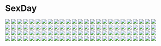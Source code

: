 # SexDay
![](https://konachan.com/image/087f1070e98f26036dd9cb6473fce42d/Konachan.com%20-%2064998%20all_male%20blood%20himura_kenshin%20male%20rurouni_kenshin.jpg)
![](https://konachan.com/image/5e561621c4464d98fd05d107072b21ee/Konachan.com%20-%20180890%202girls%20blue_eyes%20flowers%20gray_hair%20hat%20headband%20heart%20jpeg_artifacts%20komeiji_satori%20petals%20pink_hair%20rose%20short_hair%20skirt%20sukocchi%20touhou.jpg)
![](https://konachan.com/image/ee021fb64a76435dcd7ba3e34195f81d/Konachan.com%20-%20295607%20animated%20black_hair%20blue_eyes%20blush%20close%20fellatio%20gradient%20kamuo%20long_hair%20necklace%20penis%20pokemon%20rurina_%28pokemon%29%20uncensored.gif)
![](https://konachan.com/image/7def3f98f3911dab62e1edadefe6e2d6/Konachan.com%20-%20237988%203gatsu_%28mitsuki%29%20blonde_hair%20building%20city%20dress%20original%20reflection%20scarf%20scenic%20tree.jpg)
![](https://konachan.com/jpeg/a9e7031796f768a7a50035e20c587ad3/Konachan.com%20-%20270921%20aqua_eyes%20blonde_hair%20boots%20choker%20doll%20dress%20isaac_foster%20long_hair%20nichts%20rachel_gardner%20satsuriku_no_tenshi%20scythe%20watermark%20weapon.jpg)
![](https://konachan.com/jpeg/5d8919db044144e8f60fdae0773ed4df/Konachan.com%20-%20108855%20blue_eyes%20breasts%20cleavage%20dog_days%20flowers%20foxgirl%20gloves%20necklace%20ninja%20panties%20ponytail%20ribbons%20skintight%20skirt%20tail%20thighhighs%20underwear%20upskirt.jpg)
![](https://konachan.com/jpeg/ea2d88e27b29698019331453a5872f08/Konachan.com%20-%20232925%20aqua_hair%20blush%20breasts%20game_cg%20headdress%20long_hair%20maid%20merou_aquri%20pointed_ears%20tagme_%28artist%29%20whirlpool%20world_election.jpg)
![](https://konachan.com/image/5cdf4bbf9f572b1a54b9c1f17c0b1efb/Konachan.com%20-%20254379%20animal%20black_hair%20boots%20bou_nin%20braids%20building%20cat%20city%20dress%20long_hair%20original%20ponytail%20scenic%20tree.jpg)
![](https://konachan.com/jpeg/249b99d9354c2d4563cb74db0f60997e/Konachan.com%20-%20241999%20bikini%20chloe_von_einzbern%20couch%20fate_kaleid_liner_prisma_illya%20fate_%28series%29%20fate_stay_night%20necklace%20rubellent%20swimsuit%20sword%20tattoo%20weapon%20wink.jpg)
![](https://konachan.com/image/b50b6d699650f26b2dbe67bf85ab7764/Konachan.com%20-%2049019%20bikini%20breasts%20cleavage%20shinkyoku_soukai_polyphonica%20swimsuit%20yugiri_perserte.jpg)
![](https://konachan.com/image/221527c5e142b2cdea287fc319d01747/Konachan.com%20-%20286662%20bicolored_eyes%20bow%20hololive%20kagura_mea%20long_hair%20navel%20necklace%20no_bra%20open_shirt%20panties%20purple_hair%20shirt%20signed%20slyvia%20underwear.jpg)
![](https://konachan.com/jpeg/082a65929e4e6e1d6d04b5156c8e7af6/Konachan.com%20-%20197951%20amakoi_syrups%20ass%20blush%20breasts%20brown_hair%20cameltoe%20game_cg%20maid%20mint_cube%20nipples%20pan_%28mimi%29%20panties%20pussy%20pussy_juice%20underwear%20watanuki_tsuyuri.jpg)
![](https://konachan.com/image/b1905bd6d6bb5bef3f21ca8d7841e06b/Konachan.com%20-%2082238%20animal_ears%20blue_hair%20carnelian%20foxgirl%20japanese_clothes%20jpeg_artifacts%20long_hair%20scarf%20sword%20tail%20tail_tale%20weapon%20white%20yellow_eyes.jpg)
![](https://konachan.com/jpeg/30725cb42a0d7d8b21ed58176ad54ba5/Konachan.com%20-%2031180%20breasts%20game_cg%20lyrical_lyric%20marmalade%20mikeou%20panties%20twintails%20underwear.jpg)
![](https://konachan.com/jpeg/a4d73abb94591b935d228a5481ebf022/Konachan.com%20-%20202095%20anthropomorphism%20bakki%20blue_eyes%20breasts%20cleavage%20clouds%20flowers%20headdress%20moon%20my_little_pony%20princess_luna%20purple_hair.jpg)
![](https://konachan.com/image/1adc1d3ca3de60f97e16ec98000e7341/Konachan.com%20-%20153665%202girls%20fang%20fuyuumi_ai%20harusaki_chiwa%20mutsutake%20ore_no_kanojo_to_osananajimi_ga_shuraba_sugiru%20school_uniform%20wink.jpg)
![](https://konachan.com/jpeg/e0e8ccc141dd120cfcf3ecb0fa471ff9/Konachan.com%20-%20214799%20blonde_hair%20blush%20breasts%20censored%20chuning_lover%20game_cg%20koso%20long_hair%20natsu_konatsu%20nipples%20penis%20pussy%20pussy_juice%20red_eyes%20sex%20sugar_house.jpg)
![](https://konachan.com/image/ba51d7f6a96c8624c24584d21c5ddbf0/Konachan.com%20-%20122212%20animal_ears%20aqua_hair%20breasts%20bunny_ears%20bunnygirl%20christmas%20cleavage%20fatkewell%20gloves%20green_hair%20original%20pantyhose%20red_eyes%20thighhighs%20yellow_eyes.jpg)
![](https://konachan.com/image/a56490e78c1c6a454cf6d2fdb085215b/Konachan.com%20-%20164050%20anal%20azuki_azusa%20blood%20condom%20cum%20dildo%20hentai_ouji_to_warawanai_neko%20sirills%20skirt%20thighhighs%20upskirt.jpg)
![](https://konachan.com/image/ec472acf28da25119a1642e54c247d5d/Konachan.com%20-%2033893%20ar_tonelico%20ar_tonelico_ii%20blue_hair%20luca_trulyworth%20nagi_ryou%20thighhighs.jpg)
![](https://konachan.com/jpeg/a9f9e3bbaf11f3c81acafe45c2ef4ab7/Konachan.com%20-%20173260%20blush%20bra%20breasts%20brown_hair%20glace%20koishiki_manual%20long_hair%20nipples%20panties%20saeki_nao%20scan%20school_uniform%20thighhighs%20underwear%20undressing.jpg)
![](https://konachan.com/image/81c215edd5e0738890fb063c64ae03eb/Konachan.com%20-%2092173%20atomix%20blue_eyes%20elbow_gloves%20gloves%20green_hair%20headphones%20original%20twintails%20watermark%20white.jpg)
![](https://konachan.com/image/5b1ff9a572e762e39395fec26d10254e/Konachan.com%20-%20145757%20blonde_hair%20blue_eyes%20blush%20headdress%20long_hair%20mikan_%285555%29%20otome_tensei_grimoire_den%20ribbons%20sideboob%20sword%20thighhighs%20weapon%20wings.jpg)
![](https://konachan.com/image/f4743e3feda701e57e02d38873076948/Konachan.com%20-%2087107%20chii%20chobits%20close%20sumomo.jpg)
![](https://konachan.com/image/90592cc91ca5c89c626d55a0e69b9822/Konachan.com%20-%20178578%20brown_eyes%20calendar%20choker%20fang%20gray_hair%20hapymaher%20koku%20naitou_maia%20panties%20purple_software%20ribbons%20thighhighs%20underwear.jpg)
![](https://konachan.com/image/7af597413e1349f5d11c81cf75c66dd0/Konachan.com%20-%2011374%20amano_mishio%20kanon%20sawatari_makoto%20yukirin.jpg)
![](https://konachan.com/image/4303960cb8299798fb1e2480a58f5895/Konachan.com%20-%20244002%20blindfold%20breasts%20dress%20gloves%20gray_hair%20headband%20katana%20nier%20panties%20sadsan%20short_hair%20signed%20spread_legs%20sword%20thighhighs%20underwear%20weapon.jpg)
![](https://konachan.com/jpeg/94908c1bbcde1dfea34aac8322f88db5/Konachan.com%20-%20141140%20amia_rueme%20blush%20bra%20dressing%20game_cg%20open_shirt%20panties%20pink_hair%20rosebleu%20tagme_%28artist%29%20tiny_dungeon%20underwear.jpg)
![](https://konachan.com/image/265a4bc2bf26b91c09d43d45ce3143eb/Konachan.com%20-%2031902%20blush%20favorite%20game_cg%20happy_margaret%21%20kokonoka%20night%20purple_hair%20short_hair%20tsuwabuki_akira.jpg)
![](https://konachan.com/image/4d8eaad4d7cb67e3a7fce1cd462588d4/Konachan.com%20-%20142732%20blue_eyes%20blue_hair%20bow%20choker%20dizzy%20guilty_gear%20long_hair%20pureji_oshou%20red_eyes%20ribbons%20skull%20tail%20thighhighs%20twintails%20underboob%20wings.jpg)
![](https://konachan.com/jpeg/85a603b518d6eb06cd4f2462197ed878/Konachan.com%20-%20179542%20bike_shorts%20brown_eyes%20game_cg%20kagura_yuu%20mizusawa_matsuri%20otonari_koi_sensou%20pink_hair%20short_hair%20shorts%20sugar_house%20wink.jpg)
![](https://konachan.com/image/09f10920eb9ac8d1c3f7e45110102142/Konachan.com%20-%20102986%20bow%20brown_hair%20hakurei_reimu%20japanese_clothes%20miko%20touhou.jpg)
![](https://konachan.com/jpeg/7813b509b7c89e9f312a951c564dee63/Konachan.com%20-%20256566%202girls%20game_cg%20kanojo-tachi_no_ryuugi%20miyama-zero%20shirogane_tobari%20waifu2x%20yumihiki_honoka%20yuri.jpg)
![](https://konachan.com/image/5a8c69c649bf666ab137601b23003ab7/Konachan.com%20-%20156087%20blanc%20blue_hair%20breasts%20hyperdimension_neptunia%20red_eyes%20short_hair%20tsunako%20white_heart.jpg)
![](https://konachan.com/image/20b051ea1850a7becfed8ff9e8530fbd/Konachan.com%20-%20156157%20blue%20bow%20dress%20hat%20nagae_iku%20nekominase%20purple_hair%20red_eyes%20touhou%20weapon.jpg)
![](https://konachan.com/image/984766fc7ac989bb025670510455f9fa/Konachan.com%20-%20143561%20flandre_scarlet%20huazha01%20red_eyes%20remilia_scarlet%20ribbons%20skull%20touhou%20vampire%20wings.jpg)
![](https://konachan.com/image/3ef1691c93da241ed7bdd594b5310734/Konachan.com%20-%20114261%20blonde_hair%20flowers%20japanese_clothes%20kimono%20kuramoto_kaya%20red_eyes.jpg)
![](https://konachan.com/image/9fd50f8518589c91ac0e46f50f21dea8/Konachan.com%20-%20174098%20animal%20bakemonogatari%20barefoot%20breasts%20cleavage%20crab%20dress%20hat%20kaiki_deishuu%20male%20no_bra%20phone%20purple_hair%20ryuuzaki_ichi%20short_hair%20torii.jpg)
![](https://konachan.com/image/96d23ff48784f2c4b66f9a283d9a8564/Konachan.com%20-%20232180%20aliasing%20aqua_eyes%20aqua_hair%20boots%20bow%20doll%20gray_eyes%20group%20headphones%20long_hair%20nyori%20original%20pink_hair%20ponytail%20short_hair%20tie%20twintails%20wink.jpg)
![](https://konachan.com/jpeg/bc11911b2eb155667db778a50ae196ca/Konachan.com%20-%20275971%20aqua_eyes%20aqua_hair%20cape%20dress%20drink%20hat%20long_hair%20military%20original%20primcoco%20sword%20thighhighs%20transparent%20weapon.jpg)
![](https://konachan.com/image/a1ba87dcd70d6fdc371f568b2b299dde/Konachan.com%20-%20154249%20blonde_hair%20blue_eyes%20cocoaore%20flowers%20kneehighs%20original%20water.jpg)
![](https://konachan.com/image/dcc22873f048e98df3a14a9eb22aa713/Konachan.com%20-%20111897%20blue_eyes%20blue_hair%20denpa_onna_to_seishun_otoko%20touwa_erio%20vector.jpg)
![](https://konachan.com/jpeg/4f8a0c99e89cd9348754d3d4c8976116/Konachan.com%20-%20187398%20breast_hold%20breasts%20chuunibyou_demo_koi_ga_shitai%21%20nibutani_shinka%20nipples%20pussy%20school_uniform%20takayaki%20third-party_edit%20underwear%20white.jpg)
![](https://konachan.com/image/1b93baa735ae8280c52385013a5b5cf2/Konachan.com%20-%2043836%20bodysuit%20boots%20brown_eyes%20clouds%20food%20fruit%20green_hair%20long_hair%20qp%3Aflapper%20skintight%20tail%20thighhighs%20wings.jpg)
![](https://konachan.com/jpeg/bacf7b9b5c64be8c7292f59df6cfb6ea/Konachan.com%20-%20258257%20anus%20bed%20blush%20breasts%20censored%20cum%20kimono%20long_hair%20nipples%20no_bra%20nopan%20open_shirt%20penis%20ponytail%20pussy%20pussy_juice%20red_eyes%20sex%20thighhighs.jpg)
![](https://konachan.com/jpeg/bcdbdcd5ac15894f0a3ebe743bd2d719/Konachan.com%20-%20154999%20bath%20censored%20clochette%20game_cg%20kugayama_konoka%20long_hair%20nipples%20nude%20prism_recollection%20pussy%20shintaro%20wet.jpg)
![](https://konachan.com/jpeg/619f587d47741d4efa912e62ce807bd7/Konachan.com%20-%20218757%20animal_ears%20ayase_eri%20blood%20breasts%20catgirl%20group%20nishikino_maki%20nude%20pito_%28sh02327%29%20tail%20toujou_nozomi%20yazawa_nico%20yuri.jpg)
![](https://konachan.com/jpeg/f59775782433571f8ffd34186b087c9f/Konachan.com%20-%20283100%20animal%20bell%20bra%20breasts%20brown_hair%20cat%20catgirl%20cleavage%20collar%20cropped%20drink%20gloves%20green_eyes%20long_hair%20original%20panties%20signed%20tail%20underwear.jpg)
![](https://konachan.com/image/cfe1aae8d738aa8a44d37ef5727dfe92/Konachan.com%20-%20111637%20blonde_hair%20blood%20chain%20gray_eyes%20long_hair%20original%20red_eyes%20signed%20sword%20veine%20water%20weapon%20wristwear.jpg)
![](https://konachan.com/image/2df9b095fdbd8d1629188da599d808f2/Konachan.com%20-%2097922%20akemi_homura%20blue_hair%20dokunuma%20kaname_madoka%20miki_sayaka%20pantyhose%20pink_hair%20ponytail%20red_hair%20sakura_kyouko%20short_hair%20thighhighs%20twintails.jpg)
![](https://konachan.com/image/4d058bafef2496c55c982800715f9553/Konachan.com%20-%20159610%20cherry_blossoms%20flowers%20hat%20japanese_clothes%20petals%20pink_eyes%20rimu_%28kingyo_origin%29%20saigyouji_yuyuko%20touhou.jpg)
![](https://konachan.com/image/4ea9a3ce8113877052ac61b2847a4e1c/Konachan.com%20-%20254984%202girls%20barefoot%20breasts%20christmas%20cleavage%20hat%20l-gingetsu%20nude%20ram_%28re%3Azero%29%20rem_%28re%3Azero%29%20ribbons%20santa_hat%20twins.jpg)
![](https://konachan.com/image/0ca34d6e0be8dbe41b3b78ae5fdc32f4/Konachan.com%20-%20243238%20animal%20bird%20bow%20brown_hair%20flowers%20hakurei_reimu%20japanese_clothes%20kimono%20long_hair%20miko%20red_eyes%20torii%20touhou%20zicai_tang.jpg)
![](https://konachan.com/image/e3b80f5be24f3704bcc528135c9eac06/Konachan.com%20-%2032990%202girls%20aoi_umi_no_tristia%20barefoot%20bikini%20blue_hair%20faury_carat%20green_eyes%20komatsu_eiji%20long_hair%20nanoca_flanka%20ponytail%20red_hair%20scan%20swimsuit.jpg)
![](https://konachan.com/image/f4151b9eaea575803bf9125bac3c5b89/Konachan.com%20-%20102951%20barefoot%20blonde_hair%20blush%20censored%20cum%20footjob%20long_hair%20panties%20penis%20red_eyes%20school_uniform%20skirt%20striped_panties%20underwear%20upskirt.jpg)
![](https://konachan.com/image/643d8de3bfa81276959b3fd2bb0cc4bf/Konachan.com%20-%20106627%20bakemonogatari%20monogatari_%28series%29%20paseri%20school_uniform%20senjougahara_hitagi%20thighhighs%20white.jpg)
![](https://konachan.com/image/6c12e6f1b7db0b1b4a49fd766068e3bd/Konachan.com%20-%2055085%20chaos%3Bhead%20nishijou_takumi%20school_uniform%20sword%20weapon.jpg)
![](https://konachan.com/jpeg/d794246c83f116386b3e7b8bd23cb7d3/Konachan.com%20-%20210698%20bed%20breasts%20censored%20escu%3Ade%20fall_in_love_x_4_tune%20game_cg%20kusakami_akira%20mikeou%20nipples%20nude%20penis%20pink_hair%20red_eyes%20tail%20twintails%20wings.jpg)
![](https://konachan.com/image/0b273ed4cc12f0fd85e86b18fc4e9fb7/Konachan.com%20-%2017336%20chibi%20hiiragi_kagami%20lucky_star%20silhouette%20white.jpg)
![](https://konachan.com/image/98647aecf63a84832fb6c870b5e4dc52/Konachan.com%20-%20171996%20donut_hole_%28vocaloid%29%20goggles%20green_eyes%20gumi%20hat%20hatsune_miku%20kagamine_rin%20long_hair%20megurine_luka%20necklace%20sellrio%20short_hair%20vocaloid.jpg)
![](https://konachan.com/image/fd2e0e4632370a6fd548511a9fd31d34/Konachan.com%20-%205350%20fate_hollow_ataraxia%20fate_%28series%29%20fate_stay_night.jpg)
![](https://konachan.com/image/d7e07dda8dd98aae629481bf1840cdd9/Konachan.com%20-%2069085%20blazblue%20breasts%20chinese_clothes%20chinese_dress%20cleavage%20clod%20glasses%20litchi_faye_ling%20long_hair%20nipples%20nipple_slip%20open_shirt.jpg)
![](https://konachan.com/image/b81559e24f05bd322a04d96d3a21b676/Konachan.com%20-%20150963%20akeboshi_kagayo%20barefoot%20brown_hair%20hakurei_reimu%20japanese_clothes%20miko%20touhou.jpg)
![](https://konachan.com/jpeg/075e8cf12a742de2fe29971b39ea512b/Konachan.com%20-%2063003%20animal_ears%20bra%20breasts%20catgirl%20censored%20kagome_ririko%20nipples%20panties%20rosario%2Bvampire%20shizuka_nekonome%20tail%20underwear.jpg)
![](https://konachan.com/image/2a56d5c10677a0d21bd2157671a09f0c/Konachan.com%20-%2098095%20akemi_homura%20kaname_madoka%20kyuubee%20mahou_shoujo_madoka_magica%20maryquant%20miki_sayaka%20sakura_kyouko%20tomoe_mami.jpg)
![](https://konachan.com/image/0f0b4b3d5b45acb62d681f679fcaf6d3/Konachan.com%20-%20254689%20animal%20bird%20book%20cage%20dangan-ronpa%20doll%20flowers%20hat%20pantyhose%20red_eyes%20red_hair%20rose%20short_hair%20skirt%20staff%20weapon%20witch%20witch_hat%20yumeno_himiko.jpg)
![](https://konachan.com/jpeg/27a1035154367f2f95c72921b84a90f2/Konachan.com%20-%20302195%20blonde_hair%20blush%20bow%20building%20city%20clouds%20dress%20enuni%20green_eyes%20hat%20lolita_fashion%20long_hair%20original%20sky%20twintails.jpg)
![](https://konachan.com/image/d84eacbc7e2f8f7199d03dc5a94eda93/Konachan.com%20-%20269383%20bandage%20beach%20breasts%20clouds%20fate_grand_order%20fate_%28series%29%20frankenstein%20horns%20navel%20pink_hair%20purple_eyes%20short_hair%20sky%20suzuho_hotaru%20water.jpg)
![](https://konachan.com/image/b8076d98277c127a1874e139cb1d8e8c/Konachan.com%20-%2040315%20animal_ears%20catgirl%20gun%20loli%20paperman%20weapon%20white.jpg)
![](https://konachan.com/image/698146ff31530f90942b1509d47ed01c/Konachan.com%20-%20283789%20blue_eyes%20blush%20breasts%20brown_hair%20cum%20erect_nipples%20flowers%20god_eater%20lolicept%20long_hair%20navel%20no_bra%20rose%20sex%20sideboob%20signed.jpg)
![](https://konachan.com/image/a449407c048bccfc0f9eb20d70cff5c5/Konachan.com%20-%20218192%20anthropomorphism%20i-19_%28kancolle%29%20kantai_collection%20meth_%28emethmeth%29%20school_swimsuit%20signed%20swimsuit.jpg)
![](https://konachan.com/image/e787d3c86b4c530175dd9751bd91fdff/Konachan.com%20-%20107640%20rotix%20tagme.jpg)
![](https://konachan.com/image/475383683f8687bf98b62274ed523819/Konachan.com%20-%207793%20clamp%20ichihara_yuuko%20xxxholic.jpg)
![](https://konachan.com/image/55d7906244aac17ed1bbf9beda013bab/Konachan.com%20-%20242183%20animal%20black_hair%20brown_eyes%20dress%20fish%20long_hair%20original%20tagme_%28artist%29.jpg)
![](https://konachan.com/image/4701d363e1adb7f3e52fce17823245e5/Konachan.com%20-%20100347%202girls%20akemi_homura%20braids%20dress%20glasses%20kaname_madoka%20mahou_shoujo_madoka_magica%20pink_hair%20pirika%20purple_eyes%20twintails.jpg)
![](https://konachan.com/image/2b050ae074a5f5667e3b7fa0efbabbc0/Konachan.com%20-%20264965%20anal%20anus%20blush%20breasts%20brown_eyes%20brown_hair%20censored%20male%20mokke_%28artist%29%20nipples%20nude%20penis%20pubic_hair%20pussy%20sex%20short_hair%20spread_legs%20wet.jpg)
![](https://konachan.com/jpeg/decc905018658de01a47c0dfcc66718d/Konachan.com%20-%20125950%20blonde_hair%20breasts%20cum%20garter_belt%20inugami_kira%20long_hair%20nipples%20nopan%20tagme.jpg)
![](https://konachan.com/image/ff73efa00226c00e02e1a71e6abd1ff8/Konachan.com%20-%2098656%20mahou_shoujo_madoka_magica%20miki_sayaka%20yuki_%28popopo%29.jpg)
![](https://konachan.com/image/cb86f3fbdc8ba0f9474d4f04275263de/Konachan.com%20-%2065623%20christmas%20hanato_kobato%20kobato%20snow%20winter.jpg)
![](https://konachan.com/image/7315d52b3ea272934c2909f92ee39968/Konachan.com%20-%2098007%20hatsune_miku%20thighhighs%20vocaloid%20zoom_layer.jpg)
![](https://konachan.com/jpeg/19e4bd405af2a3ff4decd3734b8ad62a/Konachan.com%20-%20182278%20anus%20ass%20berrys%20bow%20breasts%20cum%20game_cg%20long_hair%20morikubo_yuna%20nipples%20open_shirt%20pussy%20sex%20sphere%20suzuhira_hiro%20thighhighs%20topless%20uncensored.jpg)
![](https://konachan.com/image/a669318dbca87b8fc4d10763683ecce3/Konachan.com%20-%20142828%20aqua_eyes%20aqua_hair%20breasts%20camera%20cum%20denpa_onna_to_seishun_otoko%20fellatio%20nipples%20nude%20penis%20phone%20rope%20sex%20touwa_erio%20uncensored.jpg)
![](https://konachan.com/image/159b34687f7ae764804cc0006401f14a/Konachan.com%20-%2085070%20cc%20close%20code_geass%20green_hair%20hat%20white%20yellow_eyes.jpg)
![](https://konachan.com/image/76711b1b7ce20a38d55dc955f43cfd78/Konachan.com%20-%20184104%20blue_hair%20blush%20bow%20dizzy%20feathers%20guilty_gear%20long_hair%20navel%20orippa%20red_eyes%20thighhighs%20twintails.jpg)
![](https://konachan.com/image/e39363a858ff7a19c6f3203d3644ab3a/Konachan.com%20-%20192295%20bai_yemeng%20long_hair%20monochrome%20original%20ponytail%20tattoo%20tian_ling_qian_ye%20watermark.jpg)
![](https://konachan.com/image/f3fc8e184818c62d26dc2d0d06eabf8e/Konachan.com%20-%20151525%20animal%20aqua_eyes%20long_hair%20mecha%20original%20rabbit%20sanbasou%20twintails%20white_hair%20wings.jpg)
![](https://konachan.com/image/95b777cb1aedd22bfdf6a93a0be1de00/Konachan.com%20-%2052189%20angel%20aqua_eyes%20barefoot%20blue%20blue_hair%20carnelian%20chain%20dress%20original%20short_hair%20wings.jpg)
![](https://konachan.com/jpeg/08c2023b34e5144cac54d7347ecd829b/Konachan.com%20-%20178395%20blue_eyes%20breasts%20brown_hair%20game_cg%20hook%20long_hair%20melty_moment%20nipples%20orie_yuuka%20rakko%20third-party_edit%20topless%20white.jpg)
![](https://konachan.com/image/80e0621e224925e74bfef0e76f8c0f73/Konachan.com%20-%2072789%20all_male%20code_geass%20lelouch_lamperouge%20male.jpg)
![](https://konachan.com/jpeg/9b46e67b1609415934b425f8c5fc9e6d/Konachan.com%20-%2089716%20brown_hair%20flowers%20game_cg%20hanamiya_nagisa%20kuroya_shinobu%20school_uniform%20trumple%20ushinawareta_mirai_wo_motomete.jpg)
![](https://konachan.com/jpeg/5d269844d35dfc14f164a50f5dd441e3/Konachan.com%20-%20229373%202girls%20black_hair%20blonde_hair%20blue_eyes%20boots%20breasts%20brown_eyes%20cleavage%20dress%20horns%20long_hair%20lpip%20waifu2x%20wings.jpg)
![](https://konachan.com/jpeg/983fa9baa63dd210391765de7b1c3b3a/Konachan.com%20-%20282964%20animal_ears%20bed%20blush%20bra%20breasts%20brown_hair%20catgirl%20chikuwa.%20fang%20navel%20original%20panties%20pink_eyes%20short_hair%20skirt%20underwear%20undressing.jpg)
![](https://konachan.com/image/de2d81c23d0f756223ba2125128cd336/Konachan.com%20-%2023784%20mahou_shoujo_lyrical_nanoha%20panties%20striped_panties%20underwear%20yagami_hayate.jpg)
![](https://konachan.com/image/7ff26c59b11db8da47b60b66b911f258/Konachan.com%20-%20128249%20animal_ears%20boots%20braids%20cake%20cape%20demon%20food%20halloween%20hat%20knife%20koakuma%20moon%20morino_hon%20night%20pumpkin%20tail%20tears%20touhou%20tree%20vampire%20wings%20witch.jpg)
![](https://konachan.com/image/64ba1c9eae4cd0039780e2c6b47615f7/Konachan.com%20-%2073803%20blue_eyes%20megurine_luka%20purple_hair%20vocaloid.jpg)
![](https://konachan.com/image/59f92841434ed319e7ed5102d39289eb/Konachan.com%20-%20105952%20kanou_karen%20school_uniform%20tagme%20tech_gian%20tsukayama_nagisa%20uhou_renka%20wet%20zoom_layer.jpg)
![](https://konachan.com/image/f653392fa26a77d98e738da5c2ea80b4/Konachan.com%20-%2041692%20all_male%20katekyou_hitman_reborn%20male%20rokudou_mukuro.jpg)
![](https://konachan.com/image/2b1f361e7bd3a9d1e8a93973ffe290f6/Konachan.com%20-%20279449%20blue_eyes%20brown_hair%20chihuri405%20dress%20headband%20long_hair%20original%20teddy_bear.jpg)
![](https://konachan.com/image/ca356fc0ed8e995a069efa11250da0e7/Konachan.com%20-%20154633%20beach%20bell%20bikini%20blue_hair%20boat%20breasts%20cleavage%20collar%20food%20hat%20ice_cream%20long_hair%20navel%20pool%20red_eyes%20swimsuit%20twintails%20water%20wristwear.jpg)
![](https://konachan.com/jpeg/8ddb03c2a41b64abab01344ef4b8b424/Konachan.com%20-%20125795%20aikawa_sakuko%20blue_eyes%20blue_hair%20dress%20hatsune_miku%20long_hair%20twintails%20vocaloid%20white.jpg)
